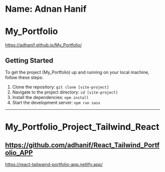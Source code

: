 # Name: Adnan Hanif

# My_Portfolio
https://adhanif.github.io/My_Portfolio/


## Getting Started

To get the project (My_Portfolio) up and running on your local machine, follow these steps:

1. Clone the repository: `git clone [vite-project]`
2. Navigate to the project directory: `cd [vite-project]`
3. Install the dependencies: `npm install`
4. Start the development server: `npm run sass`




-----
# My_Portfolio_Project_Tailwind_React
https://github.com/adhanif/React_Tailwind_Portfolio_APP
---
https://react-tailwaind-portfolio-app.netlify.app/
